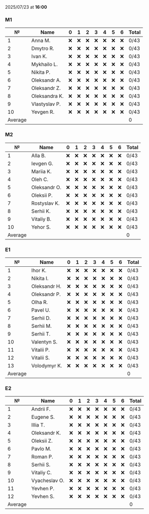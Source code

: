 2025/07/23 at **16:00**
### M1
|№|Name|0|1|2|3|4|5|6|Total|
|-----|-----|-----|-----|-----|-----|-----|-----|-----|-----|
|1|Anna M.|❌|❌|❌|❌|❌|❌|❌|0/43|
|2|Dmytro R.|❌|❌|❌|❌|❌|❌|❌|0/43|
|3|Ivan K.|❌|❌|❌|❌|❌|❌|❌|0/43|
|4|Mykhailo L.|❌|❌|❌|❌|❌|❌|❌|0/43|
|5|Nikita P.|❌|❌|❌|❌|❌|❌|❌|0/43|
|6|Oleksandr A.|❌|❌|❌|❌|❌|❌|❌|0/43|
|7|Oleksandr Z.|❌|❌|❌|❌|❌|❌|❌|0/43|
|8|Oleksandra K.|❌|❌|❌|❌|❌|❌|❌|0/43|
|9|Vlastyslav P.|❌|❌|❌|❌|❌|❌|❌|0/43|
|10|Yevgen R.|❌|❌|❌|❌|❌|❌|❌|0/43|
|Average|||||||||0|
### M2
|№|Name|0|1|2|3|4|5|6|Total|
|-----|-----|-----|-----|-----|-----|-----|-----|-----|-----|
|1|Alla B.|❌|❌|❌|❌|❌|❌|❌|0/43|
|2|Ievgen G.|❌|❌|❌|❌|❌|❌|❌|0/43|
|3|Mariia K.|❌|❌|❌|❌|❌|❌|❌|0/43|
|4|Oleh C.|❌|❌|❌|❌|❌|❌|❌|0/43|
|5|Oleksandr O.|❌|❌|❌|❌|❌|❌|❌|0/43|
|6|Oleksii P.|❌|❌|❌|❌|❌|❌|❌|0/43|
|7|Rostyslav K.|❌|❌|❌|❌|❌|❌|❌|0/43|
|8|Serhii K.|❌|❌|❌|❌|❌|❌|❌|0/43|
|9|Vitaliy B.|❌|❌|❌|❌|❌|❌|❌|0/43|
|10|Yehor S.|❌|❌|❌|❌|❌|❌|❌|0/43|
|Average|||||||||0|
### E1
|№|Name|0|1|2|3|4|5|6|Total|
|-----|-----|-----|-----|-----|-----|-----|-----|-----|-----|
|1|Ihor K.|❌|❌|❌|❌|❌|❌|❌|0/43|
|2|Nikita I.|❌|❌|❌|❌|❌|❌|❌|0/43|
|3|Oleksandr H.|❌|❌|❌|❌|❌|❌|❌|0/43|
|4|Oleksandr P.|❌|❌|❌|❌|❌|❌|❌|0/43|
|5|Olha R.|❌|❌|❌|❌|❌|❌|❌|0/43|
|6|Pavel U.|❌|❌|❌|❌|❌|❌|❌|0/43|
|7|Serhii D.|❌|❌|❌|❌|❌|❌|❌|0/43|
|8|Serhii M.|❌|❌|❌|❌|❌|❌|❌|0/43|
|9|Serhii T.|❌|❌|❌|❌|❌|❌|❌|0/43|
|10|Valentyn S.|❌|❌|❌|❌|❌|❌|❌|0/43|
|11|Vitalii P.|❌|❌|❌|❌|❌|❌|❌|0/43|
|12|Vitalii S.|❌|❌|❌|❌|❌|❌|❌|0/43|
|13|Volodymyr K.|❌|❌|❌|❌|❌|❌|❌|0/43|
|Average|||||||||0|
### E2
|№|Name|0|1|2|3|4|5|6|Total|
|-----|-----|-----|-----|-----|-----|-----|-----|-----|-----|
|1|Andrii F.|❌|❌|❌|❌|❌|❌|❌|0/43|
|2|Eugene S.|❌|❌|❌|❌|❌|❌|❌|0/43|
|3|Illia T.|❌|❌|❌|❌|❌|❌|❌|0/43|
|4|Oleksandr K.|❌|❌|❌|❌|❌|❌|❌|0/43|
|5|Oleksii Z.|❌|❌|❌|❌|❌|❌|❌|0/43|
|6|Pavlo M.|❌|❌|❌|❌|❌|❌|❌|0/43|
|7|Roman P.|❌|❌|❌|❌|❌|❌|❌|0/43|
|8|Serhii S.|❌|❌|❌|❌|❌|❌|❌|0/43|
|9|Vitaliy C.|❌|❌|❌|❌|❌|❌|❌|0/43|
|10|Vyacheslav O.|❌|❌|❌|❌|❌|❌|❌|0/43|
|11|Yevhen P.|❌|❌|❌|❌|❌|❌|❌|0/43|
|12|Yevhen S.|❌|❌|❌|❌|❌|❌|❌|0/43|
|Average|||||||||0|
